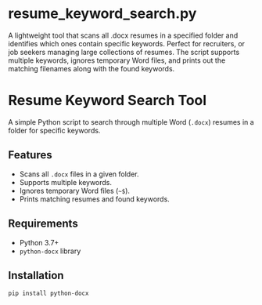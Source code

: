 # resume_keyword_search.py
A lightweight tool that scans all .docx resumes in a specified folder and identifies which ones contain specific keywords. Perfect for recruiters, or job seekers managing large collections of resumes. The script supports multiple keywords, ignores temporary Word files, and prints out the matching filenames along with the found keywords.

# Resume Keyword Search Tool

A simple Python script to search through multiple Word (`.docx`) resumes in a folder for specific keywords.

## Features
- Scans all `.docx` files in a given folder.
- Supports multiple keywords.
- Ignores temporary Word files (`~$`).
- Prints matching resumes and found keywords.

## Requirements
- Python 3.7+
- `python-docx` library

## Installation
```bash
pip install python-docx
